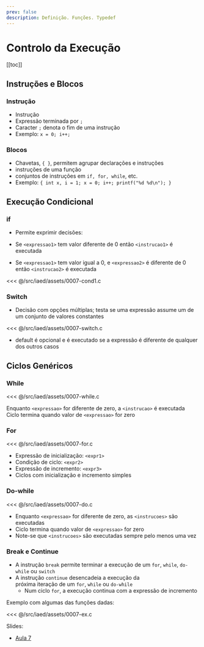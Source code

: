 ```yaml
---
prev: false
description: Definição. Funções. Typedef
---
```


# Controlo da Execução

[[toc]]

## Instruções e Blocos

### Instrução

- Instrução
- Expressão terminada por `;`
- Caracter `;` denota o fim de uma instrução
- Exemplo: `x = 0; i++; `

### Blocos

- Chavetas, `{ }`, permitem agrupar declarações e instruções
- instruções de uma função
- conjuntos de instruções em `if, for, while`, etc.
- Exemplo:
  `{ int x, i = 1; x = 0; i++; printf("%d %d\n"); }`

## Execução Condicional

### if

- Permite exprimir decisões:

- Se `<expressao1>` tem valor diferente de 0
  então `<instrucao1>` é executada
- Se `<expressao1>` tem valor igual a 0, e `<expressao2>` é diferente de 0
  então `<instrucao2>` é executada

<<< @/src/iaed/assets/0007-cond1.c

### Switch

- Decisão com opções múltiplas; testa se uma expressão
  assume um de um conjunto de valores constantes

<<< @/src/iaed/assets/0007-switch.c

- default é opcional e é executado se a expressão é
  diferente de qualquer dos outros casos

## Ciclos Genéricos

### While

<<< @/src/iaed/assets/0007-while.c

Enquanto `<expressao>` for diferente de zero, a
`<instrucao>` é executada
Ciclo termina quando valor de `<expressao>` for zero

### For

<<< @/src/iaed/assets/0007-for.c

- Expressão de inicialização: `<expr1>`
- Condição de ciclo: `<expr2>`
- Expressão de incremento: `<expr3>`
- Ciclos com inicialização e incremento simples

### Do-while

<<< @/src/iaed/assets/0007-do.c

- Enquanto `<expressao>` for diferente de zero, as
  `<instrucoes>` são executadas
- Ciclo termina quando valor de `<expressao>` for zero
- Note-se que `<instrucoes>` são executadas sempre
  pelo menos uma vez

### Break e Continue

- A instrução `break` permite terminar a execução de um
  `for`, `while`, `do-while` ou `switch`
- A instrução `continue` desencadeia a execução da \
  próxima iteração de um `for`, `while` ou `do-while`
  - Num ciclo `for`, a execução continua com a expressão de
    incremento

Exemplo com algumas das funções dadas:

<<< @/src/iaed/assets/0007-ex.c

Slides:

- [Aula 7](https://drive.google.com/file/d/1Qflt6mId0-75znhCgwscN2v7aLKrStTC/view?usp=sharing)
